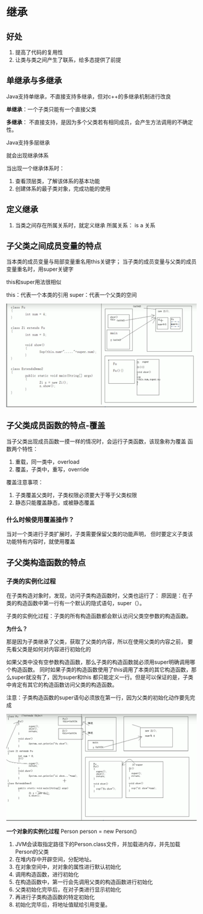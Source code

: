 # 继承

## 好处

1. 提高了代码的复用性
2. 让类与类之间产生了联系，给多态提供了前提

## 单继承与多继承

Java支持单继承，不直接支持多继承，但对c++的多继承机制进行改良

**单继承**：一个子类只能有一个直接父类

**多继承**：
不直接支持，是因为多个父类若有相同成员，会产生方法调用的不确定性。

Java支持多层继承

就会出现继承体系

当出现一个继承体系时：
1. 查看顶层类，了解该体系的基本功能
2. 创建体系的最子类对象，完成功能的使用

## 定义继承

1. 当类之间存在所属关系时，就定义继承
所属关系： is a 关系

## 子父类之间成员变量的特点

当本类的成员变量与局部变量重名用this关键字；
当子类的成员变量与父类的成员变量重名时，用super关键字

this和super用法很相似

this：代表一个本类的引用
super：代表一个父类的空间

![](2019-11-03-20-22-02.png)

## 子父类成员函数的特点-覆盖

当子父类出现成员函数一摸一样的情况时，会运行子类函数，该现象称为覆盖
函数两个特性：

1. 重载，同一类中，overload
2. 覆盖，子类中，重写，override

覆盖注意事项：

1. 子类覆盖父类时，子类权限必须要大于等于父类权限
2. 静态只能覆盖静态，或被静态覆盖

### 什么时候使用覆盖操作？

当对一个类进行子类扩展时，子类需要保留父类的功能声明，
但时要定义子类该功能特有内容时，就使用覆盖


## 子父类构造函数的特点

### 子类的实例化过程

在子类构造对象时，发现，访问子类构造函数时，父类也运行了：
原因是：在子类的构造函数中第一行有一个默认的隐式语句，super（）。

子类的实例化过程：子类的所有构造函数都会默认访问父类空参数的构造函数。

**为什么？**

那是因为子类继承了父类，获取了父类的内容，所以在使用父类的内容之前，
要先看父类是如何对内容进行初始化的

如果父类中没有空参数构造函数，那么子类的构造函数就必须用super明确调用哪个构造函数。
同时如果子类的构造函数使用了this调用了本类的其它构造函数，那么super就没有了，因为super和this
都只能定义一行。但是可以保证的是，子类中肯定有其它的构造函数访问父类的构造函数。

注意：子类构造函数的super语句必须放在第一行，因为父类的初始化动作要先完成

![](2019-11-04-20-42-55.png)

**一个对象的实例化过程**
Person person = new Person()
1. JVM会读取指定路径下的Person.class文件，并加载进内存，并先加载Person的父类
2. 在堆内存中开辟空间，分配地址。
3. 在对象空间中，对对象的属性进行默认初始化
4. 调用构造函数，进行初始化
5. 在构造函数中，第一行会先调用父类的构造函数进行初始化
6. 父类初始化完毕后，在对子类进行显示初始化
7. 再进行子类构造函数的特定初始化
8. 初始化完毕后，将地址值赋给引用变量。
